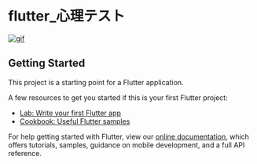 # flutter_心理テスト

[
![gif](https://user-images.githubusercontent.com/77573231/107877299-d7761f00-6f0e-11eb-9e9e-a5d3631ba57b.gif)
](url)

## Getting Started

This project is a starting point for a Flutter application.

A few resources to get you started if this is your first Flutter project:

- [Lab: Write your first Flutter app](https://flutter.dev/docs/get-started/codelab)
- [Cookbook: Useful Flutter samples](https://flutter.dev/docs/cookbook)

For help getting started with Flutter, view our
[online documentation](https://flutter.dev/docs), which offers tutorials,
samples, guidance on mobile development, and a full API reference.
